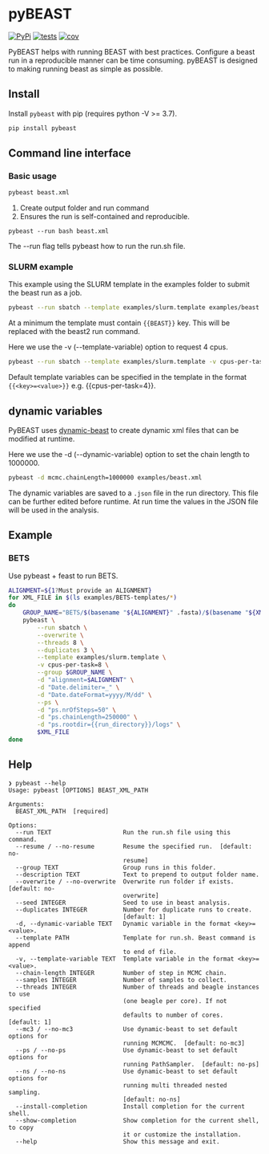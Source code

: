 # pyBEAST

[![PyPi](https://img.shields.io/pypi/v/pybeast.svg)](https://pypi.org/project/pybeast/)
[![tests](https://github.com/Wytamma/pybeast/actions/workflows/test.yml/badge.svg)](https://github.com/Wytamma/pybeast/actions/workflows/test.yml)
[![cov](https://codecov.io/gh/Wytamma/pybeast/branch/master/graph/badge.svg)](https://codecov.io/gh/Wytamma/pybeast)

PyBEAST helps with running BEAST with best practices. Configure a beast run in a reproducible manner can be time consuming. pyBEAST is designed to making running beast as simple as possible. 

## Install
Install `pybeast` with pip (requires python -V >= 3.7).

```bash
pip install pybeast
```

## Command line interface

### Basic usage 

```bash
pybeast beast.xml
```

1. Create output folder and run command
2. Ensures the run is self-contained and reproducible.

```
pybeast --run bash beast.xml
```

The --run flag tells pybeast how to run the run.sh file. 

### SLURM example 

This example using the SLURM template in the examples folder to submit the beast run as a job.

```bash
pybeast --run sbatch --template examples/slurm.template examples/beast.xml
```

At a minimum the template must contain `{{BEAST}}` key. This will be replaced with the beast2 run command.

Here we use the -v (--template-variable) option to request 4 cpus. 

```bash
pybeast --run sbatch --template examples/slurm.template -v cpus-per-task=4 exmaples/beast.xml
```

Default template variables can be specified in the template in the format `{{<key>=<value>}}` e.g. {{cpus-per-task=4}}.

## dynamic variables

PyBEAST uses [dynamic-beast](https://github.com/Wytamma/dynamic-beast) to create dynamic xml files that can be modified at runtime. 

Here we use the -d (--dynamic-variable) option to set the chain length to 1000000. 

```bash
pybeast -d mcmc.chainLength=1000000 examples/beast.xml
```

The dynamic variables are saved to a `.json` file in the run directory. This file can be further edited before runtime. At run time the values in the JSON file will be used in the analysis. 

## Example 

### BETS

Use pybeast + feast to run BETS.

```bash
ALIGNMENT=${1?Must provide an ALIGNMENT}
for XML_FILE in $(ls examples/BETS-templates/*)
do  
    GROUP_NAME="BETS/$(basename "${ALIGNMENT}" .fasta)/$(basename "${XML_FILE}" .xml)"
    pybeast \
        --run sbatch \
        --overwrite \
        --threads 8 \
        --duplicates 3 \
        --template examples/slurm.template \
        -v cpus-per-task=8 \
        --group $GROUP_NAME \
        -d "alignment=$ALIGNMENT" \
        -d "Date.delimiter=_" \
        -d "Date.dateFormat=yyyy/M/dd" \
        --ps \
        -d "ps.nrOfSteps=50" \
        -d "ps.chainLength=250000" \
        -d "ps.rootdir={{run_directory}}/logs" \
        $XML_FILE
done
```

## Help

```
❯ pybeast --help
Usage: pybeast [OPTIONS] BEAST_XML_PATH

Arguments:
  BEAST_XML_PATH  [required]

Options:
  --run TEXT                    Run the run.sh file using this command.
  --resume / --no-resume        Resume the specified run.  [default: no-
                                resume]
  --group TEXT                  Group runs in this folder.
  --description TEXT            Text to prepend to output folder name.
  --overwrite / --no-overwrite  Overwrite run folder if exists.  [default: no-
                                overwrite]
  --seed INTEGER                Seed to use in beast analysis.
  --duplicates INTEGER          Number for duplicate runs to create.
                                [default: 1]
  -d, --dynamic-variable TEXT   Dynamic variable in the format <key>=<value>.
  --template PATH               Template for run.sh. Beast command is append
                                to end of file.
  -v, --template-variable TEXT  Template variable in the format <key>=<value>.
  --chain-length INTEGER        Number of step in MCMC chain.
  --samples INTEGER             Number of samples to collect.
  --threads INTEGER             Number of threads and beagle instances to use
                                (one beagle per core). If not specified
                                defaults to number of cores.  [default: 1]
  --mc3 / --no-mc3              Use dynamic-beast to set default options for
                                running MCMCMC.  [default: no-mc3]
  --ps / --no-ps                Use dynamic-beast to set default options for
                                running PathSampler.  [default: no-ps]
  --ns / --no-ns                Use dynamic-beast to set default options for
                                running multi threaded nested sampling.
                                [default: no-ns]
  --install-completion          Install completion for the current shell.
  --show-completion             Show completion for the current shell, to copy
                                it or customize the installation.
  --help                        Show this message and exit.
  ```